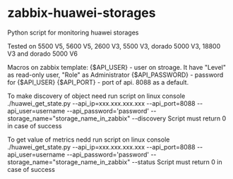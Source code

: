 # zabbix-huawei-storages
Python script for monitoring huawei storages

Tested on   5500 V5, 5600 V5, 2600 V3, 5500 V3, dorado 5000 V3, 18800 V3  and  dorado 5000 V6

Macros on zabbix template:
{$API_USER} - user on stroage. It have "Level" as read-only user, "Role" as Administrator
{$API_PASSWORD} - password for {$API_USER}
{$API_PORT} - port of api. 8088 as a default.

To make discovery of object need run script on linux console ./huawei_get_state.py --api_ip=xxx.xxx.xxx.xxx --api_port=8088 --api_user=username --api_password='password' --storage_name="storage_name_in_zabbix" --discovery
Script must return 0 in case of success

To get value of metrics nedd run script on linux console ./huawei_get_state.py --api_ip=xxx.xxx.xxx.xxx --api_port=8088 --api_user=username --api_password='password' --storage_name="storage_name_in_zabbix" --status
Script must return 0 in case of success
